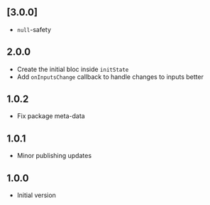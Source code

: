 ## [3.0.0]

- `null`-safety

## 2.0.0

- Create the initial bloc inside `initState`
- Add `onInputsChange` callback to handle changes to inputs better

## 1.0.2

- Fix package meta-data

## 1.0.1

- Minor publishing updates

## 1.0.0

- Initial version
